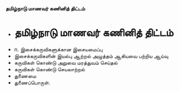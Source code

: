 **தமிழ்நாடு மாணவர் கணினித் திட்டம்**
- # தமிழ்நாடு மாணவர் கணினித் திட்டம்
- n. இசைக்கருவிகளுக்கான இசையமைப்பு
- இசைக்கருவிகளின் இயல்பு ஆற்றல் அழுத்தம் ஆகியவை பற்றிய ஆய்வு
- கருவிகள் கொண்டு அறுவை மரத்துவம் செய்தல்
- கருவிகள் கொண்டு செயலாற்றல்
- துணைமை
- துணைப்பொருள்.

